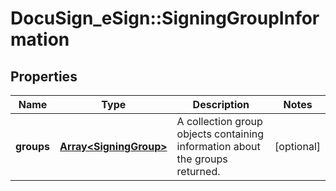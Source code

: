 # DocuSign_eSign::SigningGroupInformation

## Properties
Name | Type | Description | Notes
------------ | ------------- | ------------- | -------------
**groups** | [**Array&lt;SigningGroup&gt;**](SigningGroup.md) | A collection group objects containing information about the groups returned. | [optional] 


